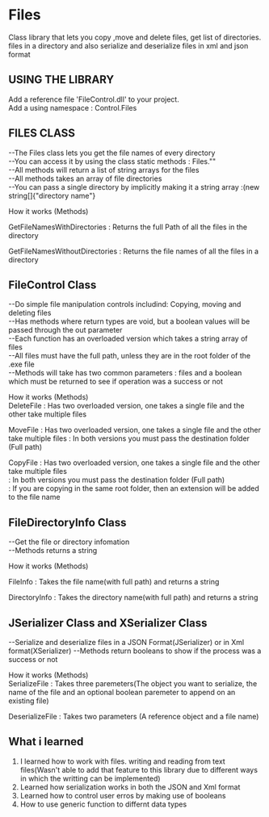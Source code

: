 # Files
Class library that lets you copy ,move and delete files, get list of directories. files in a directory and also serialize and deserialize files in xml and json format


USING THE LIBRARY  
---------------------
Add a reference file 'FileControl.dll' to your project.  
Add a using namespace : Control.Files

FILES CLASS
----
--The Files class lets you get the file names of every directory  
--You can access it by using the class static methods : Files.""  
--All methods will return a list of string arrays for the files  
--All methods takes an array of file directories  
--You can pass a single directory by implicitly making it a string array :(new string[]{"directory name"}  
  
    
How it works  (Methods)  
  
    
GetFileNamesWithDirectories : Returns the full Path of all the files in the directory   


GetFileNamesWithoutDirectories : Returns the file names of all the files in a directory   
  
    

  
FileControl Class
---
--Do simple file manipulation controls includind: Copying, moving and deleting files  
--Has methods where return types are void, but a boolean values will be passed through the out parameter  
--Each function has an overloaded version which takes a string array of files   
--All files must have the full path, unless they are in the root folder of the .exe file   
--Methods will take has two common parameters : files and a boolean which must be returned to see if operation was a success or not   

How it works  (Methods)  
DeleteFile  : Has two overloaded version, one takes a single file and the other take multiple files  

MoveFile    : Has two overloaded version, one takes a single file and the other take multiple files
            : In both versions you must pass the destination folder (Full path)

CopyFile    : Has two overloaded version, one takes a single file and the other take multiple files  
            : In both versions you must pass the destination folder (Full path)  
            : If you are copying in the same root folder, then an extension will be added to the file name  
            
            
            
            
FileDirectoryInfo Class
--
--Get the file or directory infomation  
--Methods returns a string  
  
    
How it works  (Methods)  
  
FileInfo      : Takes the file name(with full path) and returns a string  
  
  
DirectoryInfo : Takes the directory name(with full path) and returns a string
  
  
  
  
JSerializer Class  and XSerializer Class  
--
--Serialize and deserialize files in a JSON Format(JSerializer) or in Xml format(XSerializer)
--Methods return booleans to show if the process was a success or not   
  
  
  
How it works (Methods)  
SerializeFile<T>   : Takes three paremeters(The object you want to serialize, the name of the file and an optional boolean paremeter to append on an existing file)

DeserializeFile<T> : Takes two parameters (A reference object and a file name)  
  
    
    
    
    
    
    
    
What i learned
--------------
1. I learned how to work with files. writing and reading from text files(Wasn't able to add that feature to this library due to different ways in which the writting can be implemented)
2. Learned how serialization works in both the JSON and Xml format
3. Learned how to control user erros by making use of booleans
4. How to use generic function to differnt data types
  
  
